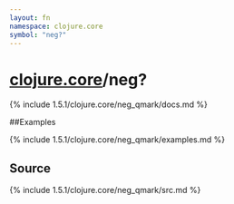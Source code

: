```yaml
---
layout: fn
namespace: clojure.core
symbol: "neg?"
---
```


# [clojure.core](../)/neg?

{% include 1.5.1/clojure.core/neg_qmark/docs.md %}

##Examples

{% include 1.5.1/clojure.core/neg_qmark/examples.md %}
## Source
{% include 1.5.1/clojure.core/neg_qmark/src.md %}

